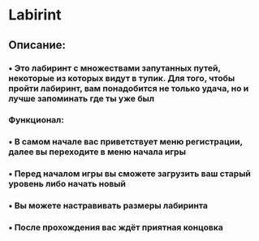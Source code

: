 # Labirint
## Описание:
### • Это лабиринт с множествами запутанных путей, некоторые из которых видут в тупик. Для того, чтобы пройти лабиринт, вам понадобится не только удача, но и лучше запоминать где ты уже был
### Функционал:
### • В самом начале вас приветствует меню регистрации, далее вы переходите в меню начала игры
### • Перед началом игры вы сможете загрузить ваш старый уровень либо начать новый
### • Вы можете настравивать размеры лабиринта
### • После прохождения вас ждёт приятная концовка
